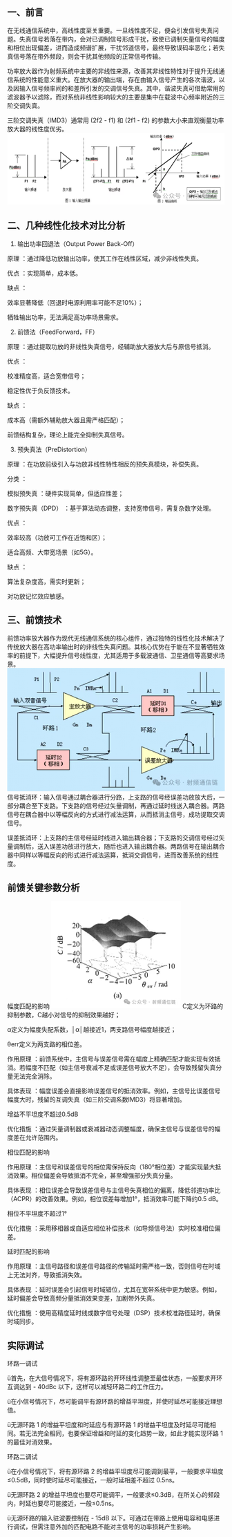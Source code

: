 
## 一、前言

在无线通信系统中，高线性度至关重要。一旦线性度不足，便会引发信号失真问题。失真信号若落在带内，会对已调制信号形成干扰，致使已调制矢量信号的幅度和相位出现偏差，进而造成频谱扩展，干扰邻道信号，最终导致误码率恶化；若失真信号落在带外频段，则会干扰其他频段的正常信号传输。

功率放大器作为射频系统中主要的非线性来源，改善其非线性特性对于提升无线通信系统的性能意义重大。在放大器的输出端，存在由输入信号产生的各次谐波，以及因输入信号频率间的和差所引发的交调信号失真。其中，谐波失真可借助常用的滤波器予以滤除，而对系统非线性影响较大的主要是集中在载波中心频率附近的三阶交调失真。

三阶交调失真（IMD3）通常用 (2f2 - f1) 和 (2f1 - f2) 的参数大小来直观衡量功率放大器的线性度优劣。
![](https://raw.githubusercontent.com/LeroyK111/pictureBed/master/20250409194415.png)

## 二、几种线性化技术对比分析

1. 输出功率回退法（Output Power Back-Off）    

原理 ：通过降低功放输出功率，使其工作在线性区域，减少非线性失真。

优点 ：实现简单，成本低。

缺点 ：

效率显著降低（回退时电源利用率可能不足10%）；

牺牲输出功率，无法满足高功率场景需求。

2. 前馈法（FeedForward，FF）

原理 ：通过提取功放的非线性失真信号，经辅助放大器放大后与原信号抵消。

优点 ：

校准精度高，适合宽带信号；

稳定性优于负反馈技术。

缺点 ：

成本高（需额外辅助放大器且需严格匹配）；

前馈结构复杂，理论上能完全抑制失真信号。

3. 预失真法（PreDistortion）

原理 ：在功放前级引入与功放非线性特性相反的预失真模块，补偿失真。    

分类 ：

模拟预失真 ：硬件实现简单，但适应性差；

数字预失真（DPD） ：基于算法动态调整，支持宽带信号，需复杂数字处理。

优点 ：

效率较高（功放可工作在近饱和区）；

适合高频、大带宽场景（如5G）。

缺点 ：

算法复杂度高，需实时更新；

对功放记忆效应敏感。

## 三、前馈技术

前馈功率放大器作为现代无线通信系统的核心组件，通过独特的线性化技术解决了传统放大器在高功率输出时的非线性失真问题。其核心优势在于能在不显著牺牲效率的前提下，大幅提升信号线性度，尤其适用于多载波通信、卫星通信等高要求场景。
![](https://raw.githubusercontent.com/LeroyK111/pictureBed/master/20250409194446.png)
信号抵消环：输入信号通过耦合器进行分路，上支路的信号经误差功放放大后，一部分耦合至下支路。下支路的信号经过矢量调制，再通过延时线送入耦合器。两路信号在耦合器中以等幅反向的方式进行减法运算，从而抵消主信号，成功提取交调信号。

误差抵消环：上支路的主信号经延时线进入输出耦合器；下支路的交调信号经过矢量调制后，送入误差功放进行放大，随后也进入输出耦合器。两路信号在输出耦合器中同样以等幅反向的形式进行减法运算，抵消交调信号，进而改善系统的线性度。

## 前馈关键参数分析

幅度匹配的影响
![](https://raw.githubusercontent.com/LeroyK111/pictureBed/master/20250409194511.png)
C定义为环路的抑制参数，C越小对信号的抑制效果越好；

α定义为幅度失配系数，│α│越接近1，两支路信号幅度越接近；

θerr定义为两支路的相位差。

作用原理 ：前馈系统中，主信号与误差信号需在幅度上精确匹配才能实现有效抵消。若幅度不匹配（如主信号衰减不足或误差信号放大不足），会导致残留失真分量无法完全消除。

具体表现 ：幅度误差会直接影响误差信号的抵消效率。例如，主信号比误差信号幅度大时，残留的互调失真（如三阶交调系数IMD3）将显著增加。

增益不平坦度不超过0.5dB

优化措施 ：通过矢量调制器或衰减器动态调整幅度，确保主信号与误差信号的幅度差在允许范围内。

相位匹配的影响

作用原理 ：主信号和误差信号的相位需保持反向（180°相位差）才能实现最大抵消效果。相位偏差会导致抵消不完全，甚至增强部分失真分量。    

具体表现 ：相位误差会导致误差信号与主信号失真相位的偏离，降低邻道功率比（ACPR）的改善效果。例如，相位误差每增加1°，抵消效率可能下降约0.5 dB。

相位不平坦度不超过1°

优化措施 ：采用移相器或自适应相位补偿技术（如导频信号法）实时校准相位偏差。

延时匹配的影响

作用原理 ：主信号路径和误差信号路径的传输延时需严格一致，否则信号在时域上无法对齐，导致抵消失效。

具体表现 ：延时误差会引起信号时域错位，尤其在宽带系统中更为敏感。例如，延时偏差会导致高频分量抵消效果变差，加剧带外失真。

优化措施 ：使用高精度延时线或数字信号处理（DSP）技术校准路径延时，确保时域同步。

## 实际调试    

环路一调试

ü首先，在大信号情况下，将有源环路的开环线性调整至最佳状态，一般要求开环互调达到 - 40dBc 以下，这样可以减轻环路二的工作压力。

ü在小信号情况下，尽可能调平有源环路的增益平坦度，并使时延尽可能接近理想值。

ü无源环路 1 的增益平坦度和时延应与有源环路 1 的增益平坦度及时延尽可能相同。若无法完全相同，也要保证增益和时延的变化趋势一致，如此才能实现环路 1 的最佳对消效果。

环路二调试

ü在小信号情况下，将有源环路 2 的增益平坦度尽可能调到最平，一般要求平坦度≤0.5dB，同时使时延尽可能接近，一般时延相差不超过 0.5ns。

ü无源环路 2 的增益平坦度也要尽可能调平，一般要求≤0.3dB，在所关心的频段内，时延也要尽可能接近，一般≤0.5ns。

ü无源环路的输入驻波要控制在 - 15dB 以下。可通过在带路上使用电容和电感进行调试，但需注意外加的匹配电路不能对主信号的功率损耗产生影响。
























